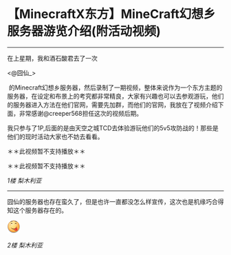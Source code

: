 <!--
流浪主吧项目 https://github.com/paulzzh/SaveMCBar
原帖链接 http://tieba.baidu.com/mo/?kz=6171097966&see_lz=1
作者 梨木利亚
此存档保存于 Sat Jul  6 17:11:11 2019
-->
# 【MinecraftX东方】MineCraft幻想乡服务器游览介绍(附活动视频)
***
 在上星期，我和酒石酸君去了一次

<@囧仙_>

 的Minecraft幻想乡服务器，然后录制了一期视频，整体来说作为一个东方主题的服务器，在设定和布景上的考究都非常精良，大家有兴趣也可以去参观游玩，他们的服务器进入方法在他们官网，需要先加群，而他们的官网，我放在了视频介绍下面，非常感谢@creeper568担任这次的视频后期。

我只参与了1P,后面的是由天空之城TCD去体验游玩他们的5v5攻防战的！那些是他们的现时活动大家也不妨去看看。

＊＊此视频暂不支持播放＊＊

＊＊此视频暂不支持播放＊＊



*1楼 梨木利亚*

***
 囧仙的服务器也存在蛮久了，但是也许一直都没怎么样宣传，这次也是机缘巧合得知这个服务器存在的。

![](static/tiebastatic/6171097966/emoticon/i_f03.png)



*2楼 梨木利亚*

